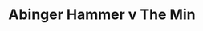 ---
year: "1990"									
game: "Abinger Hammer"									
title: "Abinger Hammer v The Min"									
gameLocation: "Abinger Hammer"									
gameDate: "/1990"									
result: ""									
resultType: ""									
type: "game"									
---